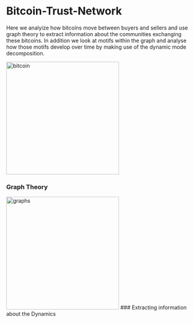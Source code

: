 # Bitcoin-Trust-Network
Here we analyize how bitcoins move between buyers and sellers and use graph theory to extract information about the communities exchanging these bitcoins. In addition we look at motifs within the graph and analyse how those motifs develop over time by making use of the dynamic mode decomposition. 

<img  src= https://bitcoin.org/img/home/bitcoin-img.svg?1601014243, alt = "bitcoin" width="300" height="300">


### Graph Theory
<img  src= Grpahs.JPG, alt = "graphs" width="300" height="300">
### Extracting information about the Dynamics
